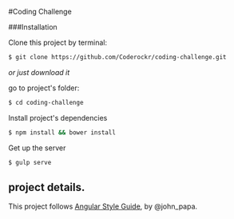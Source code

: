 #Coding Challenge

###Installation

Clone this project by terminal:
```bash
$ git clone https://github.com/Coderockr/coding-challenge.git
```
*or just download it*


go to project's folder:

```bash
$ cd coding-challenge
```

Install project's dependencies
```bash
$ npm install && bower install
```

Get up the server
```bash
$ gulp serve
```

## project details.

This project follows [Angular Style Guide](https://github.com/johnpapa/angular-styleguide), by @john_papa.
